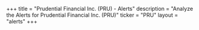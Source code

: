 +++
title = "Prudential Financial Inc. (PRU) - Alerts"
description = "Analyze the Alerts for Prudential Financial Inc. (PRU)"
ticker = "PRU"
layout = "alerts"
+++

